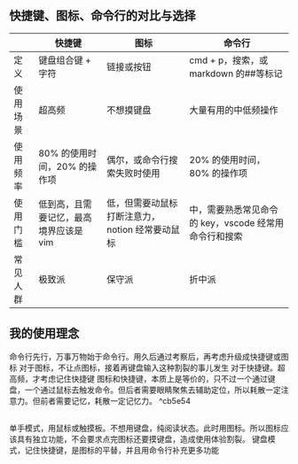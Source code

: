 ## 快捷键、图标、命令行的对比与选择

|          | 快捷键                                | 图标                                           | 命令行                                              |
| -------- | ------------------------------------- | ---------------------------------------------- | --------------------------------------------------- |
| 定义     | 键盘组合键 + 字符                       | 链接或按钮                                     | cmd + p，搜索，或 markdown 的##等标记                 |
| 使用场景 | 超高频                                | 不想摸键盘                                     | 大量有用的中低频操作                                |
| 使用频率 | 80% 的使用时间，20% 的操作项            | 偶尔，或命令行搜索失败时使用                   | 20% 的使用时间，80% 的操作项                          |
| 使用门槛 | 低到高，且需要记忆，最高境界应该是 vim | 低，但需要动鼠标打断注意力，notion 经常要动鼠标 | 中，需要熟悉常见命令的 key，vscode 经常用命令行和搜索 |
| 常见人群 | 极致派                                | 保守派                                         | 折中派                                                    |

## 我的使用理念

命令行先行，万事万物始于命令行。用久后通过考察后，再考虑升级成快捷键或图标
对于图标，不让点图标，接着再键盘输入这种割裂的事儿发生
对于快捷键。超高频，才考虑记住快捷键
图标和快捷键，本质上是等价的，只不过一个通过键盘，一个通过鼠标去触发命令。但后者需要眼睛聚焦去辅助定位，所以耗散一定注意力。但前者需要记忆，耗散一定记忆力。 ^cb5e54


##
单手模式，用鼠标或触摸板。不想用键盘，纯阅读状态。此时用图标。所以图标应该具有独立功能，不会要求点完图标还要摸键盘，造成使用体验割裂。
键盘模式，记住快捷键，是图标的平替，并且用命令行补充更多功能
